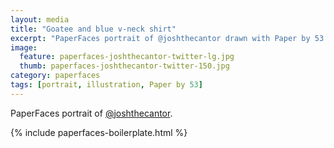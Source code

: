 ```yaml
---
layout: media
title: "Goatee and blue v-neck shirt"
excerpt: "PaperFaces portrait of @joshthecantor drawn with Paper by 53 on an iPad."
image: 
  feature: paperfaces-joshthecantor-twitter-lg.jpg
  thumb: paperfaces-joshthecantor-twitter-150.jpg
category: paperfaces
tags: [portrait, illustration, Paper by 53]
---
```


PaperFaces portrait of [@joshthecantor](http://twitter.com/joshthecantor).

{% include paperfaces-boilerplate.html %}